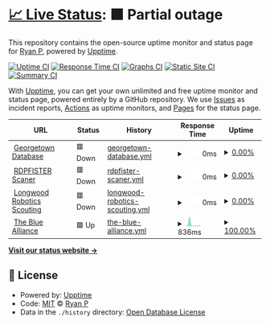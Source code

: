 # [📈 Live Status](https://status.rdpfister.com): <!--live status--> **🟧 Partial outage**

This repository contains the open-source uptime monitor and status page for [Ryan P](https://status.rdpfister.com), powered by [Upptime](https://github.com/upptime/upptime).

[![Uptime CI](https://github.com/mifd670/rdpfisteruptime/workflows/Uptime%20CI/badge.svg)](https://github.com/mifd670/rdpfisteruptime/actions?query=workflow%3A%22Uptime+CI%22)
[![Response Time CI](https://github.com/mifd670/rdpfisteruptime/workflows/Response%20Time%20CI/badge.svg)](https://github.com/mifd670/rdpfisteruptime/actions?query=workflow%3A%22Response+Time+CI%22)
[![Graphs CI](https://github.com/mifd670/rdpfisteruptime/workflows/Graphs%20CI/badge.svg)](https://github.com/mifd670/rdpfisteruptime/actions?query=workflow%3A%22Graphs+CI%22)
[![Static Site CI](https://github.com/mifd670/rdpfisteruptime/workflows/Static%20Site%20CI/badge.svg)](https://github.com/mifd670/rdpfisteruptime/actions?query=workflow%3A%22Static+Site+CI%22)
[![Summary CI](https://github.com/mifd670/rdpfisteruptime/workflows/Summary%20CI/badge.svg)](https://github.com/mifd670/rdpfisteruptime/actions?query=workflow%3A%22Summary+CI%22)

With [Upptime](https://upptime.js.org), you can get your own unlimited and free uptime monitor and status page, powered entirely by a GitHub repository. We use [Issues](https://github.com/mifd670/rdpfisteruptime/issues) as incident reports, [Actions](https://github.com/mifd670/rdpfisteruptime/actions) as uptime monitors, and [Pages](https://status.rdpfister.com) for the status page.

<!--start: status pages-->
<!-- This summary is generated by Upptime (https://github.com/upptime/upptime) -->
<!-- Do not edit this manually, your changes will be overwritten -->
<!-- prettier-ignore -->
| URL | Status | History | Response Time | Uptime |
| --- | ------ | ------- | ------------- | ------ |
| <img alt="" src="https://icons.duckduckgo.com/ip3/database.playgeorge.town.ico" height="13"> [Georgetown Database](https://database.playgeorge.town) | 🟥 Down | [georgetown-database.yml](https://github.com/ryanpfister/rdpfisteruptime/commits/HEAD/history/georgetown-database.yml) | <details><summary><img alt="Response time graph" src="./graphs/georgetown-database/response-time-week.png" height="20"> 0ms</summary><br><a href="https://status.rdpfister.com/history/georgetown-database"><img alt="Response time 921" src="https://img.shields.io/endpoint?url=https%3A%2F%2Fraw.githubusercontent.com%2Fryanpfister%2Frdpfisteruptime%2FHEAD%2Fapi%2Fgeorgetown-database%2Fresponse-time.json"></a><br><a href="https://status.rdpfister.com/history/georgetown-database"><img alt="24-hour response time 0" src="https://img.shields.io/endpoint?url=https%3A%2F%2Fraw.githubusercontent.com%2Fryanpfister%2Frdpfisteruptime%2FHEAD%2Fapi%2Fgeorgetown-database%2Fresponse-time-day.json"></a><br><a href="https://status.rdpfister.com/history/georgetown-database"><img alt="7-day response time 0" src="https://img.shields.io/endpoint?url=https%3A%2F%2Fraw.githubusercontent.com%2Fryanpfister%2Frdpfisteruptime%2FHEAD%2Fapi%2Fgeorgetown-database%2Fresponse-time-week.json"></a><br><a href="https://status.rdpfister.com/history/georgetown-database"><img alt="30-day response time 0" src="https://img.shields.io/endpoint?url=https%3A%2F%2Fraw.githubusercontent.com%2Fryanpfister%2Frdpfisteruptime%2FHEAD%2Fapi%2Fgeorgetown-database%2Fresponse-time-month.json"></a><br><a href="https://status.rdpfister.com/history/georgetown-database"><img alt="1-year response time 921" src="https://img.shields.io/endpoint?url=https%3A%2F%2Fraw.githubusercontent.com%2Fryanpfister%2Frdpfisteruptime%2FHEAD%2Fapi%2Fgeorgetown-database%2Fresponse-time-year.json"></a></details> | <details><summary><a href="https://status.rdpfister.com/history/georgetown-database">0.00%</a></summary><a href="https://status.rdpfister.com/history/georgetown-database"><img alt="All-time uptime 31.84%" src="https://img.shields.io/endpoint?url=https%3A%2F%2Fraw.githubusercontent.com%2Fryanpfister%2Frdpfisteruptime%2FHEAD%2Fapi%2Fgeorgetown-database%2Fuptime.json"></a><br><a href="https://status.rdpfister.com/history/georgetown-database"><img alt="24-hour uptime 0.00%" src="https://img.shields.io/endpoint?url=https%3A%2F%2Fraw.githubusercontent.com%2Fryanpfister%2Frdpfisteruptime%2FHEAD%2Fapi%2Fgeorgetown-database%2Fuptime-day.json"></a><br><a href="https://status.rdpfister.com/history/georgetown-database"><img alt="7-day uptime 0.00%" src="https://img.shields.io/endpoint?url=https%3A%2F%2Fraw.githubusercontent.com%2Fryanpfister%2Frdpfisteruptime%2FHEAD%2Fapi%2Fgeorgetown-database%2Fuptime-week.json"></a><br><a href="https://status.rdpfister.com/history/georgetown-database"><img alt="30-day uptime 0.00%" src="https://img.shields.io/endpoint?url=https%3A%2F%2Fraw.githubusercontent.com%2Fryanpfister%2Frdpfisteruptime%2FHEAD%2Fapi%2Fgeorgetown-database%2Fuptime-month.json"></a><br><a href="https://status.rdpfister.com/history/georgetown-database"><img alt="1-year uptime 31.84%" src="https://img.shields.io/endpoint?url=https%3A%2F%2Fraw.githubusercontent.com%2Fryanpfister%2Frdpfisteruptime%2FHEAD%2Fapi%2Fgeorgetown-database%2Fuptime-year.json"></a></details>
| <img alt="" src="https://icons.duckduckgo.com/ip3/feed.rdpfister.com.ico" height="13"> [RDPFISTER Scaner](https://feed.rdpfister.com) | 🟥 Down | [rdpfister-scaner.yml](https://github.com/ryanpfister/rdpfisteruptime/commits/HEAD/history/rdpfister-scaner.yml) | <details><summary><img alt="Response time graph" src="./graphs/rdpfister-scaner/response-time-week.png" height="20"> 0ms</summary><br><a href="https://status.rdpfister.com/history/rdpfister-scaner"><img alt="Response time 330" src="https://img.shields.io/endpoint?url=https%3A%2F%2Fraw.githubusercontent.com%2Fryanpfister%2Frdpfisteruptime%2FHEAD%2Fapi%2Frdpfister-scaner%2Fresponse-time.json"></a><br><a href="https://status.rdpfister.com/history/rdpfister-scaner"><img alt="24-hour response time 0" src="https://img.shields.io/endpoint?url=https%3A%2F%2Fraw.githubusercontent.com%2Fryanpfister%2Frdpfisteruptime%2FHEAD%2Fapi%2Frdpfister-scaner%2Fresponse-time-day.json"></a><br><a href="https://status.rdpfister.com/history/rdpfister-scaner"><img alt="7-day response time 0" src="https://img.shields.io/endpoint?url=https%3A%2F%2Fraw.githubusercontent.com%2Fryanpfister%2Frdpfisteruptime%2FHEAD%2Fapi%2Frdpfister-scaner%2Fresponse-time-week.json"></a><br><a href="https://status.rdpfister.com/history/rdpfister-scaner"><img alt="30-day response time 0" src="https://img.shields.io/endpoint?url=https%3A%2F%2Fraw.githubusercontent.com%2Fryanpfister%2Frdpfisteruptime%2FHEAD%2Fapi%2Frdpfister-scaner%2Fresponse-time-month.json"></a><br><a href="https://status.rdpfister.com/history/rdpfister-scaner"><img alt="1-year response time 330" src="https://img.shields.io/endpoint?url=https%3A%2F%2Fraw.githubusercontent.com%2Fryanpfister%2Frdpfisteruptime%2FHEAD%2Fapi%2Frdpfister-scaner%2Fresponse-time-year.json"></a></details> | <details><summary><a href="https://status.rdpfister.com/history/rdpfister-scaner">0.00%</a></summary><a href="https://status.rdpfister.com/history/rdpfister-scaner"><img alt="All-time uptime 31.08%" src="https://img.shields.io/endpoint?url=https%3A%2F%2Fraw.githubusercontent.com%2Fryanpfister%2Frdpfisteruptime%2FHEAD%2Fapi%2Frdpfister-scaner%2Fuptime.json"></a><br><a href="https://status.rdpfister.com/history/rdpfister-scaner"><img alt="24-hour uptime 0.00%" src="https://img.shields.io/endpoint?url=https%3A%2F%2Fraw.githubusercontent.com%2Fryanpfister%2Frdpfisteruptime%2FHEAD%2Fapi%2Frdpfister-scaner%2Fuptime-day.json"></a><br><a href="https://status.rdpfister.com/history/rdpfister-scaner"><img alt="7-day uptime 0.00%" src="https://img.shields.io/endpoint?url=https%3A%2F%2Fraw.githubusercontent.com%2Fryanpfister%2Frdpfisteruptime%2FHEAD%2Fapi%2Frdpfister-scaner%2Fuptime-week.json"></a><br><a href="https://status.rdpfister.com/history/rdpfister-scaner"><img alt="30-day uptime 0.00%" src="https://img.shields.io/endpoint?url=https%3A%2F%2Fraw.githubusercontent.com%2Fryanpfister%2Frdpfisteruptime%2FHEAD%2Fapi%2Frdpfister-scaner%2Fuptime-month.json"></a><br><a href="https://status.rdpfister.com/history/rdpfister-scaner"><img alt="1-year uptime 31.08%" src="https://img.shields.io/endpoint?url=https%3A%2F%2Fraw.githubusercontent.com%2Fryanpfister%2Frdpfisteruptime%2FHEAD%2Fapi%2Frdpfister-scaner%2Fuptime-year.json"></a></details>
| <img alt="" src="https://icons.duckduckgo.com/ip3/frc-scouting.streamlit.app.ico" height="13"> [Longwood Robotics Scouting](http://frc-scouting.streamlit.app) | 🟥 Down | [longwood-robotics-scouting.yml](https://github.com/ryanpfister/rdpfisteruptime/commits/HEAD/history/longwood-robotics-scouting.yml) | <details><summary><img alt="Response time graph" src="./graphs/longwood-robotics-scouting/response-time-week.png" height="20"> 0ms</summary><br><a href="https://status.rdpfister.com/history/longwood-robotics-scouting"><img alt="Response time 135" src="https://img.shields.io/endpoint?url=https%3A%2F%2Fraw.githubusercontent.com%2Fryanpfister%2Frdpfisteruptime%2FHEAD%2Fapi%2Flongwood-robotics-scouting%2Fresponse-time.json"></a><br><a href="https://status.rdpfister.com/history/longwood-robotics-scouting"><img alt="24-hour response time 0" src="https://img.shields.io/endpoint?url=https%3A%2F%2Fraw.githubusercontent.com%2Fryanpfister%2Frdpfisteruptime%2FHEAD%2Fapi%2Flongwood-robotics-scouting%2Fresponse-time-day.json"></a><br><a href="https://status.rdpfister.com/history/longwood-robotics-scouting"><img alt="7-day response time 0" src="https://img.shields.io/endpoint?url=https%3A%2F%2Fraw.githubusercontent.com%2Fryanpfister%2Frdpfisteruptime%2FHEAD%2Fapi%2Flongwood-robotics-scouting%2Fresponse-time-week.json"></a><br><a href="https://status.rdpfister.com/history/longwood-robotics-scouting"><img alt="30-day response time 0" src="https://img.shields.io/endpoint?url=https%3A%2F%2Fraw.githubusercontent.com%2Fryanpfister%2Frdpfisteruptime%2FHEAD%2Fapi%2Flongwood-robotics-scouting%2Fresponse-time-month.json"></a><br><a href="https://status.rdpfister.com/history/longwood-robotics-scouting"><img alt="1-year response time 135" src="https://img.shields.io/endpoint?url=https%3A%2F%2Fraw.githubusercontent.com%2Fryanpfister%2Frdpfisteruptime%2FHEAD%2Fapi%2Flongwood-robotics-scouting%2Fresponse-time-year.json"></a></details> | <details><summary><a href="https://status.rdpfister.com/history/longwood-robotics-scouting">0.00%</a></summary><a href="https://status.rdpfister.com/history/longwood-robotics-scouting"><img alt="All-time uptime 0.03%" src="https://img.shields.io/endpoint?url=https%3A%2F%2Fraw.githubusercontent.com%2Fryanpfister%2Frdpfisteruptime%2FHEAD%2Fapi%2Flongwood-robotics-scouting%2Fuptime.json"></a><br><a href="https://status.rdpfister.com/history/longwood-robotics-scouting"><img alt="24-hour uptime 0.00%" src="https://img.shields.io/endpoint?url=https%3A%2F%2Fraw.githubusercontent.com%2Fryanpfister%2Frdpfisteruptime%2FHEAD%2Fapi%2Flongwood-robotics-scouting%2Fuptime-day.json"></a><br><a href="https://status.rdpfister.com/history/longwood-robotics-scouting"><img alt="7-day uptime 0.00%" src="https://img.shields.io/endpoint?url=https%3A%2F%2Fraw.githubusercontent.com%2Fryanpfister%2Frdpfisteruptime%2FHEAD%2Fapi%2Flongwood-robotics-scouting%2Fuptime-week.json"></a><br><a href="https://status.rdpfister.com/history/longwood-robotics-scouting"><img alt="30-day uptime 0.00%" src="https://img.shields.io/endpoint?url=https%3A%2F%2Fraw.githubusercontent.com%2Fryanpfister%2Frdpfisteruptime%2FHEAD%2Fapi%2Flongwood-robotics-scouting%2Fuptime-month.json"></a><br><a href="https://status.rdpfister.com/history/longwood-robotics-scouting"><img alt="1-year uptime 0.03%" src="https://img.shields.io/endpoint?url=https%3A%2F%2Fraw.githubusercontent.com%2Fryanpfister%2Frdpfisteruptime%2FHEAD%2Fapi%2Flongwood-robotics-scouting%2Fuptime-year.json"></a></details>
| <img alt="" src="https://icons.duckduckgo.com/ip3/thebluealliance.com.ico" height="13"> [The Blue Alliance](http://thebluealliance.com) | 🟩 Up | [the-blue-alliance.yml](https://github.com/ryanpfister/rdpfisteruptime/commits/HEAD/history/the-blue-alliance.yml) | <details><summary><img alt="Response time graph" src="./graphs/the-blue-alliance/response-time-week.png" height="20"> 836ms</summary><br><a href="https://status.rdpfister.com/history/the-blue-alliance"><img alt="Response time 343" src="https://img.shields.io/endpoint?url=https%3A%2F%2Fraw.githubusercontent.com%2Fryanpfister%2Frdpfisteruptime%2FHEAD%2Fapi%2Fthe-blue-alliance%2Fresponse-time.json"></a><br><a href="https://status.rdpfister.com/history/the-blue-alliance"><img alt="24-hour response time 633" src="https://img.shields.io/endpoint?url=https%3A%2F%2Fraw.githubusercontent.com%2Fryanpfister%2Frdpfisteruptime%2FHEAD%2Fapi%2Fthe-blue-alliance%2Fresponse-time-day.json"></a><br><a href="https://status.rdpfister.com/history/the-blue-alliance"><img alt="7-day response time 836" src="https://img.shields.io/endpoint?url=https%3A%2F%2Fraw.githubusercontent.com%2Fryanpfister%2Frdpfisteruptime%2FHEAD%2Fapi%2Fthe-blue-alliance%2Fresponse-time-week.json"></a><br><a href="https://status.rdpfister.com/history/the-blue-alliance"><img alt="30-day response time 422" src="https://img.shields.io/endpoint?url=https%3A%2F%2Fraw.githubusercontent.com%2Fryanpfister%2Frdpfisteruptime%2FHEAD%2Fapi%2Fthe-blue-alliance%2Fresponse-time-month.json"></a><br><a href="https://status.rdpfister.com/history/the-blue-alliance"><img alt="1-year response time 343" src="https://img.shields.io/endpoint?url=https%3A%2F%2Fraw.githubusercontent.com%2Fryanpfister%2Frdpfisteruptime%2FHEAD%2Fapi%2Fthe-blue-alliance%2Fresponse-time-year.json"></a></details> | <details><summary><a href="https://status.rdpfister.com/history/the-blue-alliance">100.00%</a></summary><a href="https://status.rdpfister.com/history/the-blue-alliance"><img alt="All-time uptime 100.00%" src="https://img.shields.io/endpoint?url=https%3A%2F%2Fraw.githubusercontent.com%2Fryanpfister%2Frdpfisteruptime%2FHEAD%2Fapi%2Fthe-blue-alliance%2Fuptime.json"></a><br><a href="https://status.rdpfister.com/history/the-blue-alliance"><img alt="24-hour uptime 100.00%" src="https://img.shields.io/endpoint?url=https%3A%2F%2Fraw.githubusercontent.com%2Fryanpfister%2Frdpfisteruptime%2FHEAD%2Fapi%2Fthe-blue-alliance%2Fuptime-day.json"></a><br><a href="https://status.rdpfister.com/history/the-blue-alliance"><img alt="7-day uptime 100.00%" src="https://img.shields.io/endpoint?url=https%3A%2F%2Fraw.githubusercontent.com%2Fryanpfister%2Frdpfisteruptime%2FHEAD%2Fapi%2Fthe-blue-alliance%2Fuptime-week.json"></a><br><a href="https://status.rdpfister.com/history/the-blue-alliance"><img alt="30-day uptime 100.00%" src="https://img.shields.io/endpoint?url=https%3A%2F%2Fraw.githubusercontent.com%2Fryanpfister%2Frdpfisteruptime%2FHEAD%2Fapi%2Fthe-blue-alliance%2Fuptime-month.json"></a><br><a href="https://status.rdpfister.com/history/the-blue-alliance"><img alt="1-year uptime 100.00%" src="https://img.shields.io/endpoint?url=https%3A%2F%2Fraw.githubusercontent.com%2Fryanpfister%2Frdpfisteruptime%2FHEAD%2Fapi%2Fthe-blue-alliance%2Fuptime-year.json"></a></details>

<!--end: status pages-->

[**Visit our status website →**](https://status.rdpfister.com)

## 📄 License

- Powered by: [Upptime](https://github.com/upptime/upptime)
- Code: [MIT](./LICENSE) © [Ryan P](https://status.rdpfister.com)
- Data in the `./history` directory: [Open Database License](https://opendatacommons.org/licenses/odbl/1-0/)
